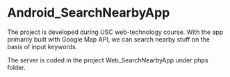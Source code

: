# Android_SearchNearbyApp
The project is developed during USC web-technology course. With the app primarily built with Google Map API, we can search nearby stuff on the basis of input keywords.

The server is coded in the project Web_SearchNearbyApp under phps folder.
